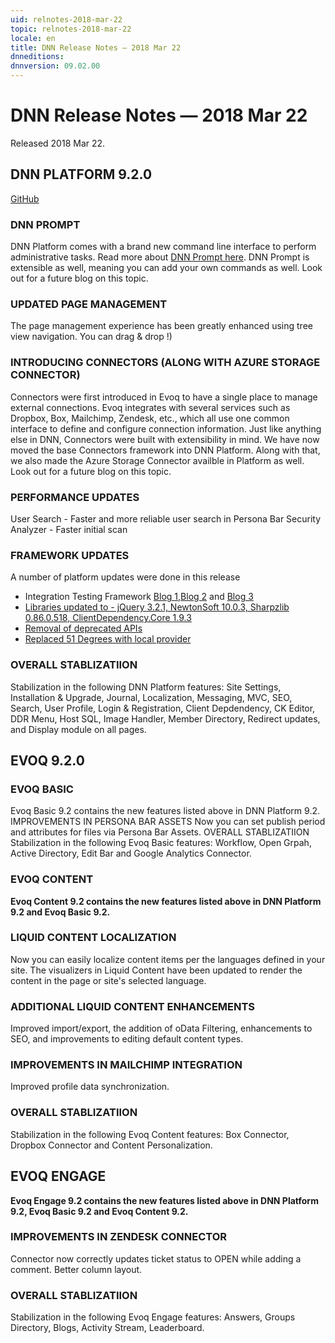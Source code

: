 ```yaml
---
uid: relnotes-2018-mar-22
topic: relnotes-2018-mar-22
locale: en
title: DNN Release Notes — 2018 Mar 22
dnneditions:
dnnversion: 09.02.00
---
```


# DNN Release Notes — 2018 Mar 22

Released 2018 Mar 22.

## DNN PLATFORM 9.2.0

[GitHub](https://github.com/dnnsoftware/Dnn.Platform/releases/tag/v9.2.0)

### DNN PROMPT
DNN Platform comes with a brand new command line interface to perform administrative tasks. Read more about [DNN Prompt here](https://www.dnnsoftware.com/community-blog/cid/155456/previewing-prompt-in-dnnevoq-920). DNN Prompt is extensible as well, meaning you can add your own commands as well. Look out for a future blog on this topic.

### UPDATED PAGE MANAGEMENT
The page management experience has been greatly enhanced using tree view navigation. You can drag & drop !)

### INTRODUCING CONNECTORS (ALONG WITH AZURE STORAGE CONNECTOR)
Connectors were first introduced in Evoq to have a single place to manage external connections. Evoq integrates with several services such as Dropbox, Box, Mailchimp, Zendesk, etc., which all use one common interface to define and configure connection information. Just like anything else in DNN, Connectors were built with extensibility in mind. We have now moved the base Connectors framework into DNN Platform. Along with that, we also made the Azure Storage Connector availble in Platform as well. Look out for a future blog on this topic.

### PERFORMANCE UPDATES
User Search - Faster and more reliable user search in Persona Bar
Security Analyzer - Faster initial scan

### FRAMEWORK UPDATES
A number of platform updates were done in this release

* Integration Testing Framework [Blog 1](https://www.dnnsoftware.com/community-blog/cid/155465/dnn-unitintegration-testing--part-1),[Blog 2](https://www.dnnsoftware.com/community-blog/cid/155468/dnn-unitintegration-testing-part-2') and [Blog 3](https://www.dnnsoftware.com/community-blog/cid/155481/dnn-unitintegration-testing-part-3)
* [Libraries updated to - jQuery 3.2.1, NewtonSoft 10.0.3, Sharpzlib 0.86.0.518, ClientDependency.Core 1.9.3](https://www.dnnsoftware.com/community-blog/cid/155510/jquery-newtonsoft-etc-updated-in-dnn-platform-92)
* [Removal of deprecated APIs](https://www.dnnsoftware.com/community-blog/cid/155508/dnn-platform-92-removes-over-500-deprecated-apis)
* [Replaced 51 Degrees with local provider](https://dnntracker.atlassian.net/browse/DNN-10284)

### OVERALL STABLIZATIION
Stabilization in the following DNN Platform features: Site Settings, Installation & Upgrade, Journal, Localization, Messaging, MVC, SEO, Search, User Profile, Login & Registration, Client Depdendency, CK Editor, DDR Menu, Host SQL, Image Handler, Member Directory, Redirect updates, and Display module on all pages.

## EVOQ 9.2.0

### EVOQ BASIC

Evoq Basic 9.2 contains the new features listed above in DNN Platform 9.2.
IMPROVEMENTS IN PERSONA BAR ASSETS
Now you can set publish period and attributes for files via Persona Bar Assets.
OVERALL STABLIZATIION
Stabilization in the following Evoq Basic features: Workflow, Open Grpah, Active Directory, Edit Bar and Google Analytics Connector.

### EVOQ CONTENT

**Evoq Content 9.2 contains the new features listed above in DNN Platform 9.2 and Evoq Basic 9.2.**

### LIQUID CONTENT LOCALIZATION
Now you can easily localize content items per the languages defined in your site. The visualizers in Liquid Content have been updated to render the content in the page or site's selected language.

### ADDITIONAL LIQUID CONTENT ENHANCEMENTS
Improved import/export, the addition of oData Filtering, enhancements to SEO, and improvements to editing default content types.

### IMPROVEMENTS IN MAILCHIMP INTEGRATION
Improved profile data synchronization.

### OVERALL STABLIZATIION
Stabilization in the following Evoq Content features: Box Connector, Dropbox Connector and Content Personalization.

## EVOQ ENGAGE

**Evoq Engage 9.2 contains the new features listed above in DNN Platform 9.2, Evoq Basic 9.2 and Evoq Content 9.2.**

### IMPROVEMENTS IN ZENDESK CONNECTOR
Connector now correctly updates ticket status to OPEN while adding a comment. Better column layout.

### OVERALL STABLIZATIION
Stabilization in the following Evoq Engage features: Answers, Groups Directory, Blogs, Activity Stream, Leaderboard.
